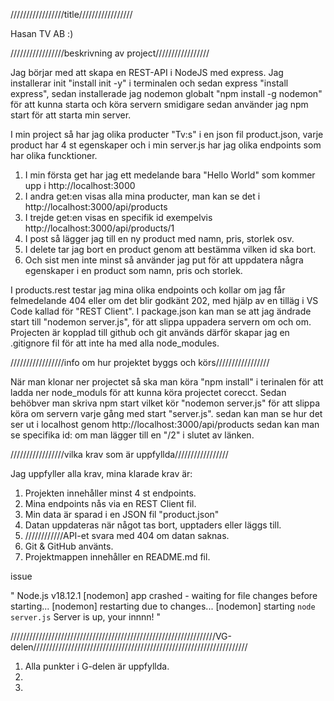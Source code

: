 /////////////////title/////////////////

Hasan TV AB :)

/////////////////beskrivning av project/////////////////

Jag börjar med att skapa en REST-API i NodeJS med express.
Jag installerar init "install init -y" i terminalen och sedan express "install express", sedan installerade jag nodemon globalt "npm install -g nodemon" för att kunna starta och köra servern smidigare sedan använder jag npm start för att starta min server.

I min project så har jag olika producter "Tv:s" i en json fil product.json, varje product har 4 st egenskaper och i min server.js har jag olika endpoints som har olika funcktioner. 

1. I min första get har jag ett medelande bara "Hello World" som kommer upp i http://localhost:3000
2. I andra get:en visas alla mina producter, man kan se det i http://localhost:3000/api/products
3. I trejde get:en visas en specifik id exempelvis http://localhost:3000/api/products/1
4. I post så lägger jag till en ny product med namn, pris, storlek osv.
5. I delete tar jag bort en product genom att bestämma vilken id ska bort.
6. Och sist men inte minst så använder jag put för att uppdatera några egenskaper i en product som namn, pris och storlek.

I products.rest testar jag mina olika endpoints och kollar om jag får felmedelande 404 eller om det blir godkänt 202, med hjälp av en tilläg i VS Code kallad för "REST Client". I package.json kan man se att jag ändrade start till "nodemon server.js", för att slippa uppadera servern om och om. Projecten är kopplad till github och git används därför skapar jag en .gitignore fil för att inte ha med alla node_modules.


/////////////////info om hur projektet byggs och körs/////////////////

När man klonar ner projectet så ska man köra "npm install" i terinalen för att ladda ner node_moduls för att kunna köra projectet corecct. Sedan behöbver man skriva npm start vilket kör "nodemon server.js" för att slippa köra om servern varje gång med start "server.js".
sedan kan man se hur det ser ut i localhost genom http://localhost:3000/api/products sedan kan man se specifika id: om man lägger till en 
"/2" i slutet av länken.


/////////////////vilka krav som är uppfyllda/////////////////

Jag uppfyller alla krav, mina klarade krav är:

1. Projekten innehåller minst 4 st endpoints.
2. Mina endpoints nås via en REST Client fil.
3. Min data är sparad i en JSON fil "product.json"
4. Datan uppdateras när något tas bort, upptaders eller läggs till.
5. ////////////API-et svara med 404 om datan saknas.
6. Git & GitHub använts.
7. Projektmappen innehåller en README.md fil.

issue

"
Node.js v18.12.1
[nodemon] app crashed - waiting for file changes before starting...
[nodemon] restarting due to changes...
[nodemon] starting `node server.js`
Server is up, your innnn!
"



/////////////////////////////////////////////////////////////////VG-delen////////////////////////////////////////////////////////////////////

1. Alla punkter i G-delen är uppfyllda.
2. 
3. 
